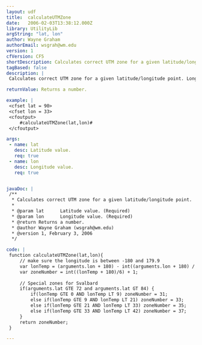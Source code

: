 ```yaml
---
layout: udf
title:  calculateUTMZone
date:   2006-02-03T13:38:12.000Z
library: UtilityLib
argString: "lat, lon"
author: Wayne Graham
authorEmail: wsgrah@wm.edu
version: 1
cfVersion: CF5
shortDescription: Calculates correct UTM zone for a given latitude/longitude point.
tagBased: false
description: |
 Calculates correct UTM zone for a given latitude/longitude point. Longitude and latitude points are given in degree format.

returnValue: Returns a number.

example: |
 <cfset lat = 90>
 <cfset lon = 33>
 <cfoutput>
     #calculateUTMZone(lat,lon)#
 </cfoutput>

args:
 - name: lat
   desc: Latitude value.
   req: true
 - name: lon
   desc: Longitude value.
   req: true


javaDoc: |
 /**
  * Calculates correct UTM zone for a given latitude/longitude point.
  * 
  * @param lat      Latitude value. (Required)
  * @param lon      Longitude value. (Required)
  * @return Returns a number. 
  * @author Wayne Graham (wsgrah@wm.edu) 
  * @version 1, February 3, 2006 
  */

code: |
 function calculateUTMZone(lat,lon){
     // make sure the longitude is between -180 and 179.9
     var lonTemp = (arguments.lon + 180) - int((arguments.lon + 180) / 360) * 360 - 180;
     var zoneNumber = int((lonTemp + 180)/6) + 1;
             
     // Special zones for Svalbard
     if(arguments.lat GTE 72 and arguments.lat GT 84) {
         if(lonTemp GTE 0 AND lonTemp LT 9) zoneNumber = 31;
         else if(lonTemp GTE 9 AND lonTemp LT 21) zoneNumber = 33;
         else if(lonTemp GTE 21 AND lonTemp LT 33) zoneNumber = 35;
         else if(lonTemp GTE 33 AND lonTemp LT 42) zoneNumber = 37;
     }            
     return zoneNumber;
 }

---
```


